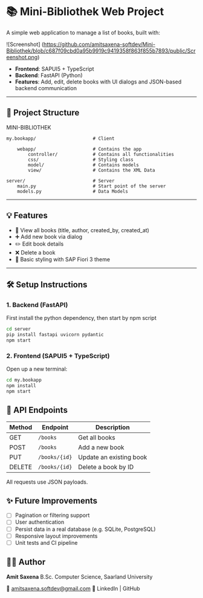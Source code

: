 # 📚 Mini-Bibliothek Web Project

A simple web application to manage a list of books, built with:

![Screenshot] (https://github.com/amitsaxena-softdev/Mini-Bibliothek/blob/c687f09cbd0a95b9919c9419358f863f855b7893/public/Screenshot.png)

- **Frontend**: SAPUI5 + TypeScript
- **Backend**: FastAPI (Python)
- **Features**: Add, edit, delete books with UI dialogs and JSON-based backend communication

---

## 🚀 Project Structure

MINI-BIBLIOTHEK

    my.bookapp/                     # Client

        webapp/                     # Contains the app
            controller/             # Contains all functionalities
            css/                    # Styling class
            model/                  # Contains models
            view/                   # Contains the XML Data

    server/                         # Server
        main.py                     # Start point of the server
        models.py                   # Data Models


---

## 💡 Features

- 📖 View all books (title, author, created_by, created_at)
- ➕ Add new book via dialog
- ✏️ Edit book details
- ❌ Delete a book
- 🎨 Basic styling with SAP Fiori 3 theme

---

## 🛠️ Setup Instructions

### 1. Backend (FastAPI)

First install the python dependency, then start by npm script

```bash
cd server
pip install fastapi uvicorn pydantic
npm start
```

### 2. Frontend (SAPUI5 + TypeScript)

Open up a new terminal:

```bash
cd my.bookapp
npm install
npm start
```
## 📡 API Endpoints

| Method | Endpoint      | Description             |
| ------ | ------------- | ----------------------- |
| GET    | `/books`      | Get all books           |
| POST   | `/books`      | Add a new book          |
| PUT    | `/books/{id}` | Update an existing book |
| DELETE | `/books/{id}` | Delete a book by ID     |

All requests use JSON payloads.

## ✨ Future Improvements
- [ ] Pagination or filtering support
- [ ] User authentication
- [ ] Persist data in a real database (e.g. SQLite, PostgreSQL)
- [ ] Responsive layout improvements
- [ ] Unit tests and CI pipeline

## 👨‍💻 Author
**Amit Saxena**
B.Sc. Computer Science, Saarland University

📧 amitsaxena.softdev@gmail.com
🔗 LinkedIn | GitHub
